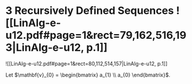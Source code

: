 
# 3		Recursively Defined Sequences ![[LinAlg-e-u12.pdf#page=1&rect=79,162,516,193|LinAlg-e-u12, p.1]]


![[LinAlg-e-u12.pdf#page=1&rect=80,112,514,157|LinAlg-e-u12, p.1]]




Let $\mathbf{v}_{0} = \begin{bmatrix} a_{1} \\ a_{0} \end{bmatrix}$.

